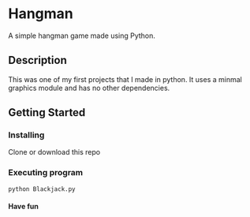 # Hangman
A simple hangman game made using Python.

## Description
This was one of my first projects that I made in python. It uses a minmal graphics module and has no other dependencies.

## Getting Started

### Installing
Clone or download this repo

### Executing program
```
python Blackjack.py
```

#### Have fun
